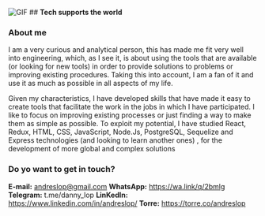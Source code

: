 <!--
**opolinad/opolinad** is a ✨ _special_ ✨ repository because its `README.md` (this file) appears on your GitHub profile.

Here are some ideas to get you started:

- 🔭 I’m currently working on ...
- 🌱 I’m currently learning ...
- 👯 I’m looking to collaborate on ...
- 🤔 I’m looking for help with ...
- 💬 Ask me about ...
- 📫 How to reach me: ...
- 😄 Pronouns: ...
- ⚡ Fun fact: ...
-->
![GIF](https://user-images.githubusercontent.com/92406653/157550072-c4724958-3e20-429b-8497-d1ede2c14bf7.gif)
                                                ## **Tech supports the world**
                                                
### **About me**

I am a very curious and analytical person, this has made me fit very well into engineering, which, as I see it, is about using the tools that are available (or looking for new tools) in order to provide solutions to problems or improving existing procedures. Taking this into account, I am a fan of it and use it as much as possible in all aspects of my life.

Given my characteristics, I have developed skills that have made it easy to create tools that facilitate the work in the jobs in which I have participated. I like to focus on improving existing processes or just finding a way to make them as simple as possible. To exploit my potential, I have studied React, Redux, HTML, CSS, JavaScript, Node.Js, PostgreSQL, Sequelize and Express technologies (and looking to learn another ones) , for the development of more global and complex solutions

### **Do yo want to get in touch?**
**E-mail:** andreslop@gmail.com
**WhatsApp:** https://wa.link/q/2bmlg
**Telegram:** t.me/danny_lop
**LinKedIn:** https://www.linkedin.com/in/andreslop/
**Torre:** https://torre.co/andreslop
